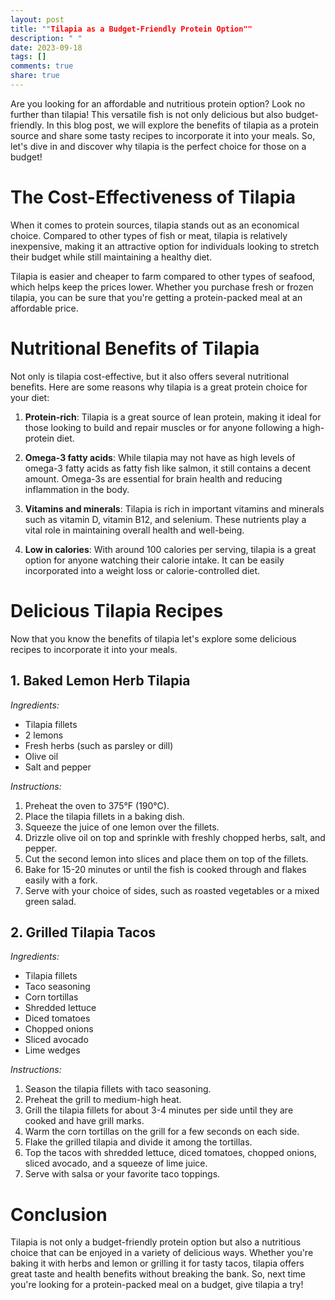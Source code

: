 ```yaml
---
layout: post
title: ""Tilapia as a Budget-Friendly Protein Option""
description: " "
date: 2023-09-18
tags: []
comments: true
share: true
---
```


Are you looking for an affordable and nutritious protein option? Look no further than tilapia! This versatile fish is not only delicious but also budget-friendly. In this blog post, we will explore the benefits of tilapia as a protein source and share some tasty recipes to incorporate it into your meals. So, let's dive in and discover why tilapia is the perfect choice for those on a budget!

# The Cost-Effectiveness of Tilapia

When it comes to protein sources, tilapia stands out as an economical choice. Compared to other types of fish or meat, tilapia is relatively inexpensive, making it an attractive option for individuals looking to stretch their budget while still maintaining a healthy diet.

Tilapia is easier and cheaper to farm compared to other types of seafood, which helps keep the prices lower. Whether you purchase fresh or frozen tilapia, you can be sure that you're getting a protein-packed meal at an affordable price.

# Nutritional Benefits of Tilapia

Not only is tilapia cost-effective, but it also offers several nutritional benefits. Here are some reasons why tilapia is a great protein choice for your diet:

1. **Protein-rich**: Tilapia is a great source of lean protein, making it ideal for those looking to build and repair muscles or for anyone following a high-protein diet.

2. **Omega-3 fatty acids**: While tilapia may not have as high levels of omega-3 fatty acids as fatty fish like salmon, it still contains a decent amount. Omega-3s are essential for brain health and reducing inflammation in the body.

3. **Vitamins and minerals**: Tilapia is rich in important vitamins and minerals such as vitamin D, vitamin B12, and selenium. These nutrients play a vital role in maintaining overall health and well-being.

4. **Low in calories**: With around 100 calories per serving, tilapia is a great option for anyone watching their calorie intake. It can be easily incorporated into a weight loss or calorie-controlled diet.

# Delicious Tilapia Recipes

Now that you know the benefits of tilapia let's explore some delicious recipes to incorporate it into your meals. 

## 1. Baked Lemon Herb Tilapia

*Ingredients:*
- Tilapia fillets
- 2 lemons
- Fresh herbs (such as parsley or dill)
- Olive oil
- Salt and pepper

*Instructions:*
1. Preheat the oven to 375°F (190°C).
2. Place the tilapia fillets in a baking dish.
3. Squeeze the juice of one lemon over the fillets.
4. Drizzle olive oil on top and sprinkle with freshly chopped herbs, salt, and pepper.
5. Cut the second lemon into slices and place them on top of the fillets.
6. Bake for 15-20 minutes or until the fish is cooked through and flakes easily with a fork.
7. Serve with your choice of sides, such as roasted vegetables or a mixed green salad.

## 2. Grilled Tilapia Tacos

*Ingredients:*
- Tilapia fillets
- Taco seasoning
- Corn tortillas
- Shredded lettuce
- Diced tomatoes
- Chopped onions
- Sliced avocado
- Lime wedges

*Instructions:*
1. Season the tilapia fillets with taco seasoning.
2. Preheat the grill to medium-high heat.
3. Grill the tilapia fillets for about 3-4 minutes per side until they are cooked and have grill marks.
4. Warm the corn tortillas on the grill for a few seconds on each side.
5. Flake the grilled tilapia and divide it among the tortillas.
6. Top the tacos with shredded lettuce, diced tomatoes, chopped onions, sliced avocado, and a squeeze of lime juice.
7. Serve with salsa or your favorite taco toppings.

# Conclusion

Tilapia is not only a budget-friendly protein option but also a nutritious choice that can be enjoyed in a variety of delicious ways. Whether you're baking it with herbs and lemon or grilling it for tasty tacos, tilapia offers great taste and health benefits without breaking the bank. So, next time you're looking for a protein-packed meal on a budget, give tilapia a try!